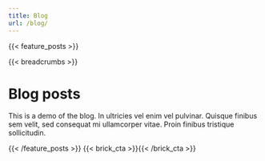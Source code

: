 ```yaml
---
title: Blog
url: /blog/
---
```

{{< feature_posts >}}

{{< breadcrumbs >}}

# Blog posts

This is a demo of the blog. In ultricies vel enim vel pulvinar. Quisque finibus sem velit, sed consequat mi ullamcorper vitae. Proin finibus tristique sollicitudin.

{{< /feature_posts >}}
{{< brick_cta >}}{{< /brick_cta >}}
